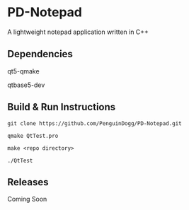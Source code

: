 # PD-Notepad
A lightweight notepad application written in C++

## Dependencies

qt5-qmake

qtbase5-dev

## Build & Run Instructions
`git clone https://github.com/PenguinDogg/PD-Notepad.git`

`qmake QtTest.pro`

`make <repo directory>`

`./QtTest`
  
  ## Releases
  Coming Soon
